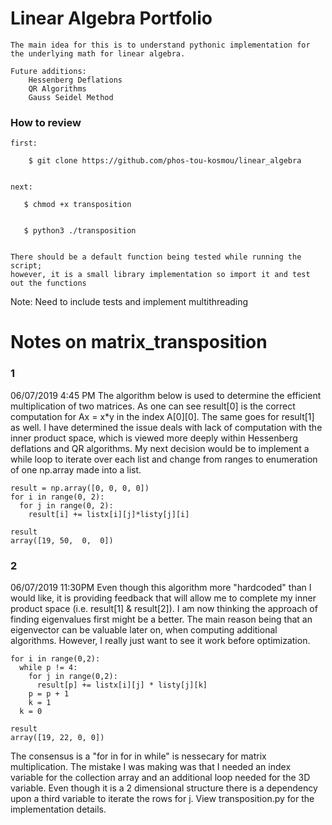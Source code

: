 # Linear Algebra Portfolio

    The main idea for this is to understand pythonic implementation for the underlying math for linear algebra.

    Future additions:
        Hessenberg Deflations
        QR Algorithms
        Gauss Seidel Method

### How to review

    first:
       
        $ git clone https://github.com/phos-tou-kosmou/linear_algebra
       

    next: 
      
       $ chmod +x transposition
       
       
       $ python3 ./transposition
       

    There should be a default function being tested while running the script;
    however, it is a small library implementation so import it and test out the functions

Note:
    Need to include tests and implement multithreading
    
# Notes on matrix_transposition

### 1
06/07/2019  4:45 PM
The algorithm below is used to determine the efficient multiplication of two matrices.  As one can see result[0] is the
correct computation for Ax = x*y in the index A[0][0].  The same goes for result[1] as well.  I have determined
the issue deals with lack of computation with the inner product space, which is viewed more deeply within Hessenberg deflations
and QR algorithms.  My next decision would be to implement a while loop to iterate over each list and change from ranges to
enumeration of one np.array made into a list.

```
result = np.array([0, 0, 0, 0]) 
for i in range(0, 2): 
  for j in range(0, 2): 
    result[i] += listx[i][j]*listy[j][i] 
 
result 
array([19, 50,  0,  0]) 
```
### 2
06/07/2019 11:30PM
Even though this algorithm more "hardcoded" than I would like, it is providing feedback that will allow me to complete
my inner product space (i.e. result[1] & result[2]).  I am now thinking the approach of finding eigenvalues first
might be a better.  The main reason being that an eigenvector can be valuable later on, when computing additional
algorithms.  However, I really just want to see it work before optimization.

```
for i in range(0,2): 
  while p != 4: 
    for j in range(0,2): 
      result[p] += listx[i][j] * listy[j][k] 
    p = p + 1 
    k = 1 
  k = 0 
 
result 
array([19, 22, 0, 0])
```

The consensus is a "for in for in while" is nessecary for matrix multiplication.  The mistake I was making was that I needed an index variable for the collection array and an additional loop needed for the 3D variable.  Even though it is a 2 dimensional structure there is a dependency upon a third variable to iterate the rows for j.  View transposition.py for the implementation details.
